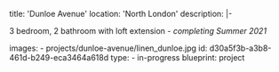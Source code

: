 title: '​Dunloe Avenue'
location: 'North London'
description: |-
  <p>3 bedroom, 2 bathroom with loft extension - <em>completing Summer 2021</em>
  </p>
images:
  - projects/dunloe-avenue/linen_dunloe.jpg
id: d30a5f3b-a3b8-461d-b249-eca3464a618d
type:
  - in-progress
blueprint: project
